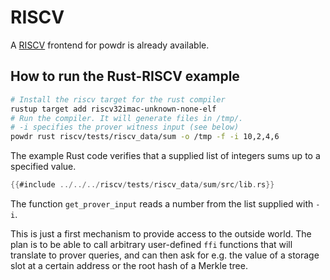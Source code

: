 # RISCV

A [RISCV](https://riscv.org/technical/specifications/) frontend for powdr is already available.

## How to run the Rust-RISCV example

```sh
# Install the riscv target for the rust compiler
rustup target add riscv32imac-unknown-none-elf
# Run the compiler. It will generate files in /tmp/.
# -i specifies the prover witness input (see below)
powdr rust riscv/tests/riscv_data/sum -o /tmp -f -i 10,2,4,6 
```

The example Rust code verifies that a supplied list of integers sums up to a specified value.

```rust
{{#include ../../../riscv/tests/riscv_data/sum/src/lib.rs}}
```

The function `get_prover_input` reads a number from the list supplied with `-i`.

This is just a first mechanism to provide access to the outside world.
The plan is to be able to call arbitrary user-defined `ffi` functions that will translate to prover queries,
and can then ask for e.g. the value of a storage slot at a certain address or the root hash of a Merkle tree.
